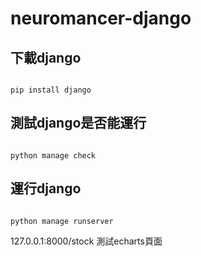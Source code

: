 # neuromancer-django


## 下載django 
```shell

pip install django

```
## 測試django是否能運行
```shell

python manage check

```
## 運行django
```shell

python manage runserver

```
127.0.0.1:8000/stock
測試echarts頁面